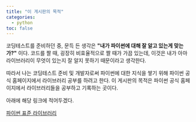 ```yaml
---
title: "이 게시판의 목적"
categories:
  - python
toc: false
---
```

  
코딩테스트를 준비하던 중, 문득 든 생각은 **"내가 파이썬에 대해 잘 알고 있는게 맞는가?"** 이다. 코드를 짤 때, 굉장히 비효율적으로 짤 때가 가끔 있는데, 
이것은 내가 아마 라이브러리이 무엇이 있는지 잘 알지 못하기 때문이라고 생각한다. 

따라서 나는 코딩테스트 준비 및 개발자로써 파이썬에 대한 지식을 쌓기 위해 파이썬 공식 홈페이지에서 라이브러리 공부를 하려고 한다.
이 게시판의 목적은 파이썬 공식 홈페이지에서 라이브러리들을 공부하고 기록하는 곳이다.

아래에 해당 링크에 적어두겠다.

[파이썬 표준 라이브러리](https://docs.python.org/ko/3.8/library/index.html)

